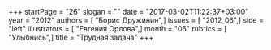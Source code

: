 +++
startPage = "26"
slogan = ""
date = "2017-03-02T11:22:37+03:00"
year = "2012"
authors = [ "Борис Дружинин",]
issues = [ "2012_06",]
side = "left"
illustrators = [ "Евгения Орлова",]
month = "06"
rubrics = [ "Улыбнись",]
title = "Трудная задача"
+++
